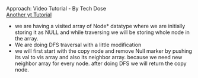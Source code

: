 Approach:
Video Tutorial - By Tech Dose<br>
[Another yt Tutorial](https://www.youtube.com/watch?v=jWf5F_shzho)<br>
- we are having a visited array of Node* datatype where we are initially storing  it as NULL and while traversing we will be storing whole node in the array.<br>
- We are doing DFS traversal with a little modification<br>
- we will first start with the copy node and remove Null marker by pushing its val to vis array and also its neighbor array. because we need new neighbor array for every node.
after doing DFS we will return the copy node.<br>